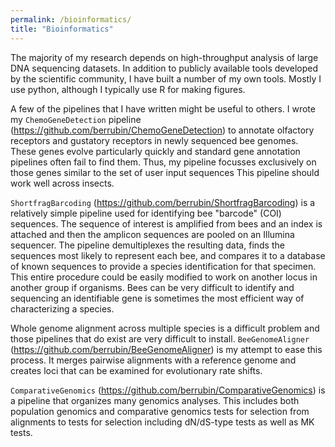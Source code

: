 ```yaml
---
permalink: /bioinformatics/
title: "Bioinformatics"
---
```


The majority of my research depends on high-throughput analysis of large DNA sequencing datasets. In addition to publicly available tools developed by the scientific community, I have built a number of my own tools. Mostly I use python, although I typically use R for making figures.

A few of the pipelines that I have written might be useful to others. I wrote my `ChemoGeneDetection` pipeline (https://github.com/berrubin/ChemoGeneDetection) to annotate olfactory receptors and gustatory receptors in newly sequenced bee genomes. These genes evolve particularly quickly and standard gene annotation pipelines often fail to find them. Thus, my pipeline focusses exclusively on those genes similar to the set of user input sequences This pipeline should work well across insects.

`ShortfragBarcoding` (https://github.com/berrubin/ShortfragBarcoding) is a relatively simple pipeline used for identifying bee "barcode" (COI) sequences. The sequence of interest is amplified from bees and an index is attached and then the amplicon sequences are pooled on an Illumina sequencer. The pipeline demultiplexes the resulting data, finds the sequences most likely to represent each bee, and compares it to a database of known sequences to provide a species identification for that specimen. This entire procedure could be easily modified to work on another locus in another group if organisms. Bees can be very difficult to identify and sequencing an identifiable gene is sometimes the most efficient way of characterizing a species.

Whole genome alignment across multiple species is a difficult problem and those pipelines that do exist are very difficult to install. `BeeGenomeAligner` (https://github.com/berrubin/BeeGenomeAligner) is my attempt to ease this process. It merges pairwise alignments with a reference genome and creates loci that can be examined for evolutionary rate shifts.

`ComparativeGenomics` (https://github.com/berrubin/ComparativeGenomics) is a pipeline that organizes many genomics analyses. This includes both population genomics and comparative genomics tests for selection from alignments to tests for selection including dN/dS-type tests as well as MK tests.
